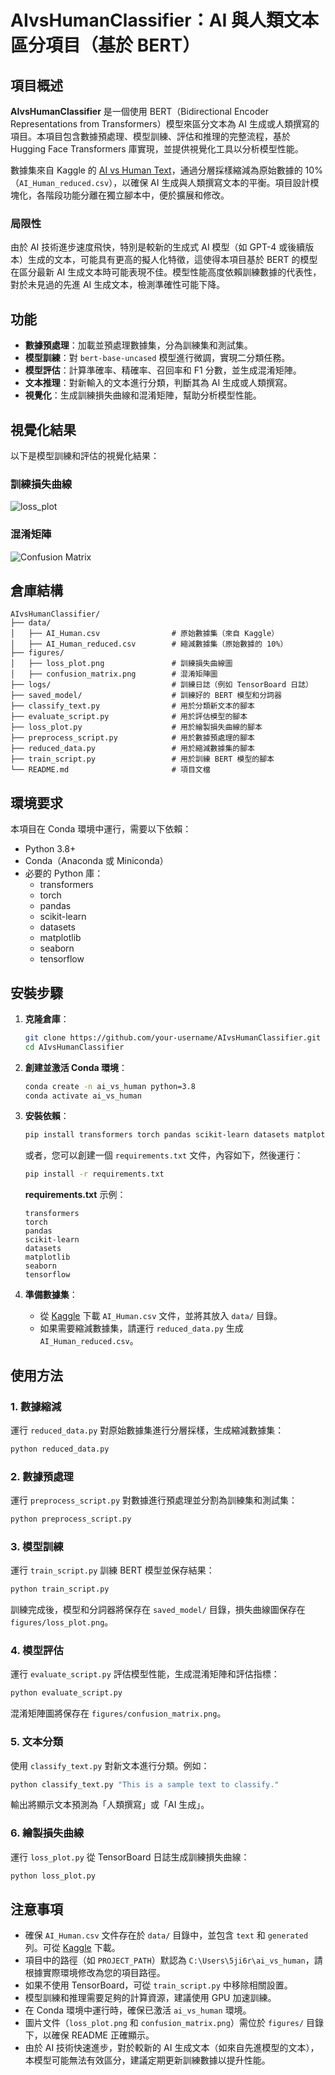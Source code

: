 # AIvsHumanClassifier：AI 與人類文本區分項目（基於 BERT）

## 項目概述
**AIvsHumanClassifier** 是一個使用 BERT（Bidirectional Encoder Representations from Transformers）模型來區分文本為 AI 生成或人類撰寫的項目。本項目包含數據預處理、模型訓練、評估和推理的完整流程，基於 Hugging Face Transformers 庫實現，並提供視覺化工具以分析模型性能。

數據集來自 Kaggle 的 [AI vs Human Text](https://www.kaggle.com/datasets/shanegerami/ai-vs-human-text/data)，通過分層採樣縮減為原始數據的 10%（`AI_Human_reduced.csv`），以確保 AI 生成與人類撰寫文本的平衡。項目設計模塊化，各階段功能分離在獨立腳本中，便於擴展和修改。

### 局限性
由於 AI 技術進步速度飛快，特別是較新的生成式 AI 模型（如 GPT-4 或後續版本）生成的文本，可能具有更高的擬人化特徵，這使得本項目基於 BERT 的模型在區分最新 AI 生成文本時可能表現不佳。模型性能高度依賴訓練數據的代表性，對於未見過的先進 AI 生成文本，檢測準確性可能下降。

## 功能
- **數據預處理**：加載並預處理數據集，分為訓練集和測試集。
- **模型訓練**：對 `bert-base-uncased` 模型進行微調，實現二分類任務。
- **模型評估**：計算準確率、精確率、召回率和 F1 分數，並生成混淆矩陣。
- **文本推理**：對新輸入的文本進行分類，判斷其為 AI 生成或人類撰寫。
- **視覺化**：生成訓練損失曲線和混淆矩陣，幫助分析模型性能。

## 視覺化結果
以下是模型訓練和評估的視覺化結果：

### 訓練損失曲線
![loss_plot](https://github.com/user-attachments/assets/f2b49559-5b2e-45ed-b82e-23a99b8d18c1)

### 混淆矩陣
![Confusion Matrix](https://github.com/user-attachments/assets/273d7878-e25f-4f16-b8bf-afe9af152002)

## 倉庫結構
```
AIvsHumanClassifier/
├── data/
│   ├── AI_Human.csv                # 原始數據集（來自 Kaggle）
│   ├── AI_Human_reduced.csv        # 縮減數據集（原始數據的 10%）
├── figures/
│   ├── loss_plot.png               # 訓練損失曲線圖
│   ├── confusion_matrix.png        # 混淆矩陣圖
├── logs/                           # 訓練日誌（例如 TensorBoard 日誌）
├── saved_model/                    # 訓練好的 BERT 模型和分詞器
├── classify_text.py                # 用於分類新文本的腳本
├── evaluate_script.py              # 用於評估模型的腳本
├── loss_plot.py                    # 用於繪製損失曲線的腳本
├── preprocess_script.py            # 用於數據預處理的腳本
├── reduced_data.py                 # 用於縮減數據集的腳本
├── train_script.py                 # 用於訓練 BERT 模型的腳本
└── README.md                       # 項目文檔
```

## 環境要求
本項目在 Conda 環境中運行，需要以下依賴：
- Python 3.8+
- Conda（Anaconda 或 Miniconda）
- 必要的 Python 庫：
  - transformers
  - torch
  - pandas
  - scikit-learn
  - datasets
  - matplotlib
  - seaborn
  - tensorflow

## 安裝步驟
1. **克隆倉庫**：
   ```bash
   git clone https://github.com/your-username/AIvsHumanClassifier.git
   cd AIvsHumanClassifier
   ```

2. **創建並激活 Conda 環境**：
   ```bash
   conda create -n ai_vs_human python=3.8
   conda activate ai_vs_human
   ```

3. **安裝依賴**：
   ```bash
   pip install transformers torch pandas scikit-learn datasets matplotlib seaborn tensorflow
   ```
   或者，您可以創建一個 `requirements.txt` 文件，內容如下，然後運行：
   ```bash
   pip install -r requirements.txt
   ```
   **requirements.txt** 示例：
   ```
   transformers
   torch
   pandas
   scikit-learn
   datasets
   matplotlib
   seaborn
   tensorflow
   ```

4. **準備數據集**：
   - 從 [Kaggle](https://www.kaggle.com/datasets/shanegerami/ai-vs-human-text/data) 下載 `AI_Human.csv` 文件，並將其放入 `data/` 目錄。
   - 如果需要縮減數據集，請運行 `reduced_data.py` 生成 `AI_Human_reduced.csv`。

## 使用方法
### 1. 數據縮減
運行 `reduced_data.py` 對原始數據集進行分層採樣，生成縮減數據集：
```bash
python reduced_data.py
```

### 2. 數據預處理
運行 `preprocess_script.py` 對數據進行預處理並分割為訓練集和測試集：
```bash
python preprocess_script.py
```

### 3. 模型訓練
運行 `train_script.py` 訓練 BERT 模型並保存結果：
```bash
python train_script.py
```
訓練完成後，模型和分詞器將保存在 `saved_model/` 目錄，損失曲線圖保存在 `figures/loss_plot.png`。

### 4. 模型評估
運行 `evaluate_script.py` 評估模型性能，生成混淆矩陣和評估指標：
```bash
python evaluate_script.py
```
混淆矩陣圖將保存在 `figures/confusion_matrix.png`。

### 5. 文本分類
使用 `classify_text.py` 對新文本進行分類。例如：
```bash
python classify_text.py "This is a sample text to classify."
```
輸出將顯示文本預測為「人類撰寫」或「AI 生成」。

### 6. 繪製損失曲線
運行 `loss_plot.py` 從 TensorBoard 日誌生成訓練損失曲線：
```bash
python loss_plot.py
```

## 注意事項
- 確保 `AI_Human.csv` 文件存在於 `data/` 目錄中，並包含 `text` 和 `generated` 列。可從 [Kaggle](https://www.kaggle.com/datasets/shanegerami/ai-vs-human-text/data) 下載。
- 項目中的路徑（如 `PROJECT_PATH`）默認為 `C:\Users\5ji6r\ai_vs_human`，請根據實際環境修改為您的項目路徑。
- 如果不使用 TensorBoard，可從 `train_script.py` 中移除相關設置。
- 模型訓練和推理需要足夠的計算資源，建議使用 GPU 加速訓練。
- 在 Conda 環境中運行時，確保已激活 `ai_vs_human` 環境。
- 圖片文件（`loss_plot.png` 和 `confusion_matrix.png`）需位於 `figures/` 目錄下，以確保 README 正確顯示。
- 由於 AI 技術快速進步，對於較新的 AI 生成文本（如來自先進模型的文本），本模型可能無法有效區分，建議定期更新訓練數據以提升性能。
